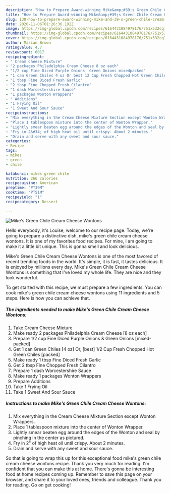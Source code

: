 ```yaml
---
description: "How to Prepare Award-winning Mike&amp;#39;s Green Chile Cream Cheese Wontons"
title: "How to Prepare Award-winning Mike&amp;#39;s Green Chile Cream Cheese Wontons"
slug: 130-how-to-prepare-award-winning-mike-and-39-s-green-chile-cream-cheese-wontons
date: 2020-11-06T01:26:36.192Z
image: https://img-global.cpcdn.com/recipes/6164431084978176/751x532cq70/mikes-green-chile-cream-cheese-wontons-recipe-main-photo.jpg
thumbnail: https://img-global.cpcdn.com/recipes/6164431084978176/751x532cq70/mikes-green-chile-cream-cheese-wontons-recipe-main-photo.jpg
cover: https://img-global.cpcdn.com/recipes/6164431084978176/751x532cq70/mikes-green-chile-cream-cheese-wontons-recipe-main-photo.jpg
author: Marian Brown
ratingvalue: 4.7
reviewcount: 6017
recipeingredient:
- " Cream Cheese Mixture"
- "2 packages Philadelphia Cream Cheese 8 oz each"
- "1/2 cup Fine Diced Purple Onions  Green Onions mixedpacked"
- "1 can Green Chiles 4 oz Or best 12 Cup Fresh Chopped Hot Green Chiles packed"
- "1 tbsp Fine Diced Fresh Garlic"
- "2 tbsp Fine Chopped Fresh Cilantro"
- "1 dash Worcestershire Sauce"
- "1 packages Wonton Wrappers"
- " Additions"
- "1 Frying Oil"
- "1 Sweet And Sour Sauce"
recipeinstructions:
- "Mix everything in the Cream Cheese Mixture Section except Wonton Wrappers."
- "Place 1 tablespoon mixture into the center of Wonton Wrapper."
- "Lightly smear beaten egg around the edges of the Wonton and seal by pinching in the center as pictured."
- "Fry in 2&#34; of high heat oil until crispy. About 2 minutes."
- "Drain and serve with any sweet and sour sauce."
categories:
- Recipe
tags:
- mikes
- green
- chile

katakunci: mikes green chile 
nutrition: 266 calories
recipecuisine: American
preptime: "PT39M"
cooktime: "PT51M"
recipeyield: "1"
recipecategory: Dessert

---
```



![Mike&#39;s Green Chile Cream Cheese Wontons](https://img-global.cpcdn.com/recipes/6164431084978176/751x532cq70/mikes-green-chile-cream-cheese-wontons-recipe-main-photo.jpg)

Hello everybody, it's Louise, welcome to our recipe page. Today, we're going to prepare a distinctive dish, mike&#39;s green chile cream cheese wontons. It is one of my favorites food recipes. For mine, I am going to make it a little bit unique. This is gonna smell and look delicious.

Mike&#39;s Green Chile Cream Cheese Wontons is one of the most favored of recent trending foods in the world. It's simple, it is fast, it tastes delicious. It is enjoyed by millions every day. Mike&#39;s Green Chile Cream Cheese Wontons is something that I've loved my whole life. They are nice and they look wonderful.




To get started with this recipe, we must prepare a few ingredients. You can cook mike&#39;s green chile cream cheese wontons using 11 ingredients and 5 steps. Here is how you can achieve that.

<!--inarticleads1-->

##### The ingredients needed to make Mike&#39;s Green Chile Cream Cheese Wontons:

1. Take  Cream Cheese Mixture
1. Make ready 2 packages Philadelphia Cream Cheese [8 oz each]
1. Prepare 1/2 cup Fine Diced Purple Onions &amp; Green Onions [mixed-packed]
1. Get 1 can Green Chiles [4 oz] Or, [best] 1/2 Cup Fresh Chopped Hot Green Chiles [packed]
1. Make ready 1 tbsp Fine Diced Fresh Garlic
1. Get 2 tbsp Fine Chopped Fresh Cilantro
1. Prepare 1 dash Worcestershire Sauce
1. Make ready 1 packages Wonton Wrappers
1. Prepare  Additions
1. Take 1 Frying Oil
1. Take 1 Sweet And Sour Sauce




<!--inarticleads2-->

##### Instructions to make Mike&#39;s Green Chile Cream Cheese Wontons:

1. Mix everything in the Cream Cheese Mixture Section except Wonton Wrappers.
1. Place 1 tablespoon mixture into the center of Wonton Wrapper.
1. Lightly smear beaten egg around the edges of the Wonton and seal by pinching in the center as pictured.
1. Fry in 2&#34; of high heat oil until crispy. About 2 minutes.
1. Drain and serve with any sweet and sour sauce.




So that is going to wrap this up for this exceptional food mike&#39;s green chile cream cheese wontons recipe. Thank you very much for reading. I'm confident that you can make this at home. There's gonna be interesting food at home recipes coming up. Remember to save this page on your browser, and share it to your loved ones, friends and colleague. Thank you for reading. Go on get cooking!
